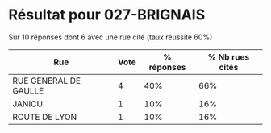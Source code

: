 # Résultat pour 027-BRIGNAIS

Sur 10 réponses dont 6 avec une rue cité (taux réussite 60%)

| Rue | Vote | % réponses | % Nb rues cités|
|-----|------|------------|----------------|
| RUE GENERAL DE GAULLE | 4 | 40% | 66%|
| JANICU | 1 | 10% | 16%|
| ROUTE DE LYON | 1 | 10% | 16%|
